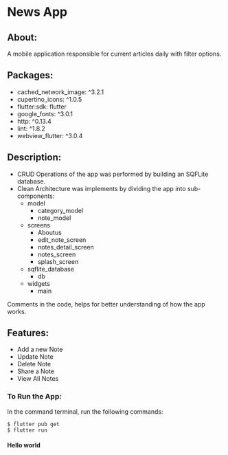 # News App

## About:

A mobile application responsible for current articles daily with filter options.

## Packages:

<ul>
<li>cached_network_image: ^3.2.1</li>
<li>cupertino_icons: ^1.0.5</li>
<li>flutter:sdk: flutter</li>
<li>google_fonts: ^3.0.1</li>
<li>http: ^0.13.4</li>
<li>lint: ^1.8.2</li>
<li>webview_flutter: ^3.0.4</li>
</ul>

## Description:

<ul>
<li> CRUD Operations of the app was performed by building an SQFLite database. </li>
<li> Clean Architecture was implements by dividing the app into sub-components:
<ul>

<li> model <ul>
<li> category_model </li>
<li> note_model </li>
</ul>
</li>

<li> screens <ul>
<li>Aboutus</li>
<li> edit_note_screen </li>
<li> notes_detail_screen </li>
<li> notes_screen </li>
<li> splash_screen </li>
</ul>
</li>

<li> sqflite_database <ul>
<li> db </li>
</ul>
</li>

<li> widgets <ul>
<li>main</li>
</ul>
</li>

</ul> 
</li></li>
</ul>
Comments in the code, helps for better understanding of how the app works.

## Features:

<ul>
<li>Add a new Note</li>
<li>Update Note</li>
<li>Delete Note</li>
<li>Share a Note</li>
<li>View All Notes</li>
</ul>

### To Run the App:

In the command terminal, run the following commands:

    $ flutter pub get
    $ flutter run

#### Hello world
